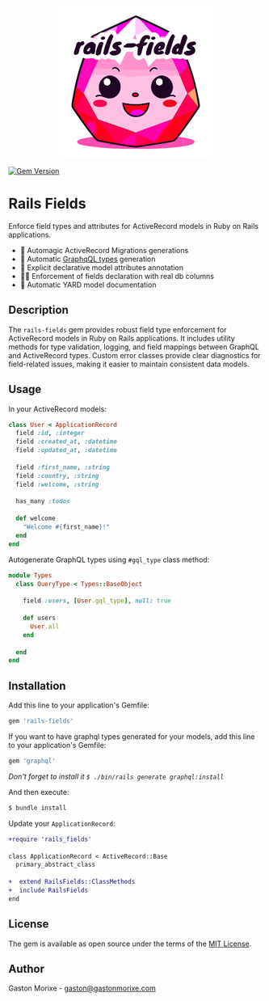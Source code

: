<p align="center">
  <img src="./assets/logo.svg" width="300" />
</p>

[![Gem Version](https://badge.fury.io/rb/rails-fields.svg)](https://badge.fury.io/rb/rails-fields)

# Rails Fields

Enforce field types and attributes for ActiveRecord models in Ruby on Rails applications.

- 🚀 Automagic ActiveRecord Migrations generations
- 🦄 Automatic [GraphqQL types](https://graphql-ruby.org/type_definitions/objects.html) generation
- 📝 Explicit declarative model attributes annotation
- 💪🏻 Enforcement of fields declaration with real db columns
- 📜 Automatic YARD model documentation

## Description
The `rails-fields` gem provides robust field type enforcement for ActiveRecord models in Ruby on Rails applications. It includes utility methods for type validation, logging, and field mappings between GraphQL and ActiveRecord types. Custom error classes provide clear diagnostics for field-related issues, making it easier to maintain consistent data models.

## Usage

In your ActiveRecord models:

```ruby
class User < ApplicationRecord
  field :id, :integer
  field :created_at, :datetime
  field :updated_at, :datetime

  field :first_name, :string
  field :country, :string
  field :welcome, :string

  has_many :todos
  
  def welcome
    "Welcome #{first_name}!"
  end
end
```

Autogenerate GraphQL types using `#gql_type` class method:

```ruby
module Types
  class QueryType < Types::BaseObject
    
    field :users, [User.gql_type], null: true
    
    def users
      User.all
    end
    
  end
end
```

## Installation

Add this line to your application's Gemfile:

```ruby
gem 'rails-fields'
```

If you want to have graphql types generated for your models, add this line to your application's Gemfile:

```ruby
gem 'graphql'
```

*Don't forget to install it `$ ./bin/rails generate graphql:install`*

And then execute:

```bash
$ bundle install
```
Update your `ApplicationRecord`:

```patch
+require 'rails_fields'

class ApplicationRecord < ActiveRecord::Base
  primary_abstract_class

+  extend RailsFields::ClassMethods
+  include RailsFields
end
```

## License

The gem is available as open source under the terms of the [MIT License](https://opensource.org/licenses/MIT).

## Author

Gaston Morixe - gaston@gastonmorixe.com
